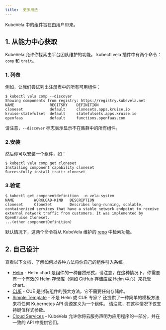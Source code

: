```yaml
---
title:  更多用法
---
```


KubeVela 中的组件旨在由用户带来。

## 1. 从能力中心获取

KubeVela 允许你探索由平台团队维护的功能。
kubectl vela 插件中有两个命令：`comp` 和 `trait`。

<!-- 如果你尚未安装 kubectl vela 插件：请参阅 [这里](../../developers/references/kubectl-plugin#install-kubectl-vela-plugin)。 -->

### 1. 列表

例如，让我们尝试列出注册表中的所有可用组件：

```shell
$ kubectl vela comp --discover
Showing components from registry: https://registry.kubevela.net
NAME              	REGITSRY	DEFINITION                 	
cloneset          	default	    clonesets.apps.kruise.io
kruise-statefulset	default	    statefulsets.apps.kruise.io
openfaas          	default	    functions.openfaas.com
````
请注意，`--discover` 标志表示显示不在集群中的所有组件。

### 2.安装
然后你可以安装一个组件，如：

```shell
$ kubectl vela comp get cloneset
Installing component capability cloneset
Successfully install trait: cloneset                                                                                                 
```

### 3.验证

```shell
$ kubectl get componentdefinition  -n vela-system
NAME         WORKLOAD-KIND   DESCRIPTION
cloneset     CloneSet        Describes long-running, scalable, containerized services that have a stable network endpoint to receive external network traffic from customers. It was implemented by OpenKruise Cloneset.
...(other componentDefinition)

```

默认情况下，这两个命令将从 KubeVela 维护的 [repo](https://registry.kubevela.net) 中检索功能。

## 2. 自己设计

查看以下文档，了解如何以各种方法将你自己的组件引入系统。

- [Helm](../../platform-engineers/helm/component) - Helm chart 是组件的一种自然形式，请注意，在这种情况下，你需要有一个有效的 Helm 存储库（例如 GitHub 存储库或 Helm 中心）来托管 chart。
- [CUE](../../platform-engineers/components/custom-component) - CUE 是封装组件的强大方法，它不需要任何存储库。
- [Simple Template](../../platform-engineers/kube/component) - 不是 Helm 或 CUE 专家？ 还提供了一种简单的模板方法来将任何 Kubernetes API 资源定义为一个组件。 请注意，在这种情况下仅支持键值样式参数。
- [Cloud Services](../../platform-engineers/cloud-services) - KubeVela 允许你将云服务声明为应用程序的一部分，并在一致的 API 中提供它们。